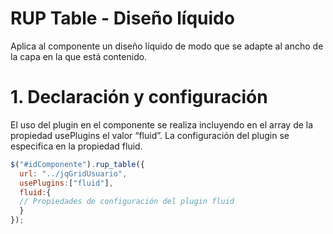 # RUP Table - Diseño líquido

Aplica al componente un diseño líquido de modo que se adapte al ancho de la capa en la que está contenido.

# 1. Declaración y configuración

El uso del plugin en el componente se realiza incluyendo en el array de la propiedad usePlugins el valor “fluid”. La configuración del plugin se especifica en la propiedad fluid.

```js
$("#idComponente").rup_table({
  url: "../jqGridUsuario",
  usePlugins:["fluid"],
  fluid:{
  // Propiedades de configuración del plugin fluid
  }
});
```
